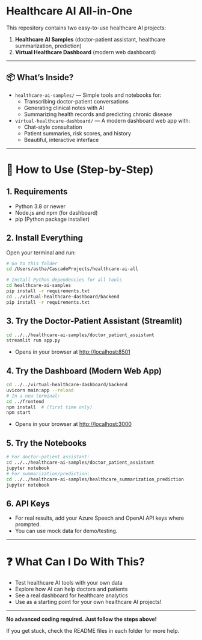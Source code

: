 # Healthcare AI All-in-One

This repository contains two easy-to-use healthcare AI projects:

1. **Healthcare AI Samples** (doctor-patient assistant, healthcare summarization, prediction)
2. **Virtual Healthcare Dashboard** (modern web dashboard)

---

## 📦 What’s Inside?

- `healthcare-ai-samples/` — Simple tools and notebooks for:
  - Transcribing doctor-patient conversations
  - Generating clinical notes with AI
  - Summarizing health records and predicting chronic disease
- `virtual-healthcare-dashboard/` — A modern dashboard web app with:
  - Chat-style consultation
  - Patient summaries, risk scores, and history
  - Beautiful, interactive interface

---

# 🚀 How to Use (Step-by-Step)

## 1. Requirements
- Python 3.8 or newer
- Node.js and npm (for dashboard)
- pip (Python package installer)

## 2. Install Everything
Open your terminal and run:
```bash
# Go to this folder
cd /Users/astha/CascadeProjects/healthcare-ai-all

# Install Python dependencies for all tools
cd healthcare-ai-samples
pip install -r requirements.txt
cd ../virtual-healthcare-dashboard/backend
pip install -r requirements.txt
```

## 3. Try the Doctor-Patient Assistant (Streamlit)
```bash
cd ../../healthcare-ai-samples/doctor_patient_assistant
streamlit run app.py
```
- Opens in your browser at [http://localhost:8501](http://localhost:8501)

## 4. Try the Dashboard (Modern Web App)
```bash
cd ../../virtual-healthcare-dashboard/backend
uvicorn main:app --reload
# In a new terminal:
cd ../frontend
npm install  # (first time only)
npm start
```
- Opens in your browser at [http://localhost:3000](http://localhost:3000)

## 5. Try the Notebooks
```bash
# For doctor-patient assistant:
cd ../../healthcare-ai-samples/doctor_patient_assistant
jupyter notebook
# For summarization/prediction:
cd ../../healthcare-ai-samples/healthcare_summarization_prediction
jupyter notebook
```

## 6. API Keys
- For real results, add your Azure Speech and OpenAI API keys where prompted.
- You can use mock data for demo/testing.

---

# ❓ What Can I Do With This?
- Test healthcare AI tools with your own data
- Explore how AI can help doctors and patients
- See a real dashboard for healthcare analytics
- Use as a starting point for your own healthcare AI projects!

---

**No advanced coding required. Just follow the steps above!**

If you get stuck, check the README files in each folder for more help.
